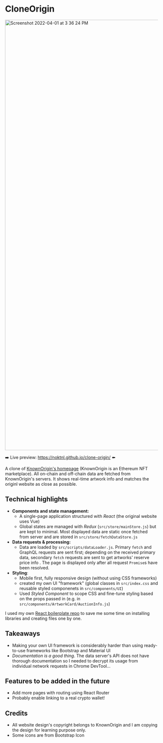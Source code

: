 # CloneOrigin

<img width="1419" alt="Screenshot 2022-04-01 at 3 36 24 PM" src="https://user-images.githubusercontent.com/94875599/161285475-1e680d05-1dad-48d8-93e5-95bab86948b4.png">

➡️ Live preview: https://noktnl.github.io/clone-origin/ ⬅️

A clone of [KnownOrigin's homepage](https://knownorigin.io) (KnownOrigin is an Ethereum NFT marketplace). All on-chain and off-chain data are fetched from KnownOrigin's servers. It shows real-time artwork info and matches the originl website as close as possible.

## Technical highlights
- **Components and state management:**
  - A single-page application structured with _React_ (the original website uses Vue)
  - Global states are managed with _Redux_ (`src/store/mainStore.js`) but are kept to minimal. Most displayed data are static once fetched from server and are stored in `src/store/fetchDataStore.js`
- **Data requests & processing:**
  - Data are loaded by `src/scripts/dataLoader.js`. Primary `fetch` and GraphQL requests are sent first; depending on the received primary data, secondary `fetch` requests are sent to get artworks' reserve price info . The page is displayed only after all request `Promise`s have been resolved.
- **Styling**:
  - Mobile first, fully responsive design (without using CSS frameworks)
  - created my own UI "framework" (global classes in `src/index.css` and reusable styled componenets in `src/components/UI`)
  - Used _Styled Component_ to scope CSS and fine-tune styling based on the props passed in (e.g. in `src/components/ArtworkCard/AuctionInfo.js`)

I used my own [React boilerplate repo](https://github.com/NokTNL/react-boilerplate) to save me some time on installing libraries and creating files one by one.

## Takeaways
- Making your own UI framework is considerably harder than using ready-to-use frameworks like Bootstrap and Material UI
- *Documentation is a good thing*. The data server's API does not have thorough documentation so I needed to decrypt its usage from individual network requests in Chrome DevTool...

## Features to be added in the future
- Add more pages with routing using React Router
- Probably enable linking to a real crypto wallet! 

## Credits
- All website design's copyright belongs to KnownOrigin and I am copying the design for learning purpose only.
- Some icons are from Bootstrap Icon
